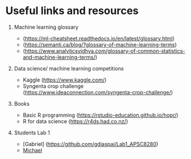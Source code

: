 # Useful links and resources

1. Machine learning glossary 
    * (https://ml-cheatsheet.readthedocs.io/en/latest/glossary.html)
    * (https://semanti.ca/blog/?glossary-of-machine-learning-terms)
    * (https://www.analyticsvidhya.com/glossary-of-common-statistics-and-machine-learning-terms/)

2. Data science/ machine learning competitions
    * Kaggle (https://www.kaggle.com/)
    * Syngenta crop challenge (https://www.ideaconnection.com/syngenta-crop-challenge/)
3. Books
    * Basic R programming (https://rstudio-education.github.io/hopr/)
    * R for data science (https://r4ds.had.co.nz/)
  
4. Students Lab 1
    *  [Gabriel] (https://github.com/gdiaspai/Lab1_APSC8280)
    * [Michael](01_Lab_MBurns.html) 
    
    
